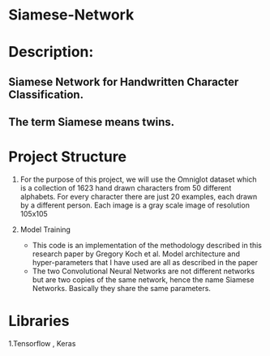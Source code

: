 # Siamese-Network

# Description:

## Siamese Network for Handwritten Character Classification.

## The term Siamese means twins.

# Project Structure

1. For the purpose of this project, we will use the Omniglot dataset which is a collection of 1623 hand drawn characters from 50 different alphabets. 
   For every character there are just 20 examples, each drawn by a different person. Each image is a gray scale image of resolution 105x105

2. Model Training
    - This code is an implementation of the methodology described in this research paper by Gregory Koch et al. 
      Model architecture and hyper-parameters that I have used are all as described in the paper
    - The two Convolutional Neural Networks are not different networks but are two copies of the same network, 
      hence the name Siamese Networks. Basically they share the same parameters.

# Libraries
1.Tensorflow , Keras

   
